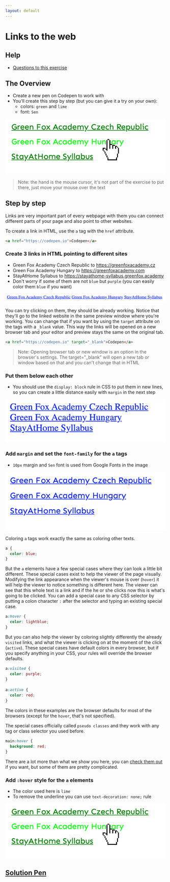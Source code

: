 ```yaml
---
layout: default
---
```

# Links to the web

## Help

- [Questions to this exercise](http://askbot.greenfox.academy/questions/tags:links/)

## The Overview

- Create a new pen on Codepen to work with
- You'll create this step by step (but you can give it a try on your own):
  - colors: `green` and `lime`
  - font: `Sen`

![links](assets/links-04.png)

> Note: the hand is the mouse cursor, it's not part of the exercise to put there, just move your mouse over the text

## Step by step

Links are very important part of every webpage with them you can connect different parts of your page and also point to other websites.

To create a link in HTML, use the `a` tag with the `href` attribute.

```html
<a href="https://codepen.io">Codepen</a>
```

### Create 3 links in HTML pointing to different sites

- Green Fox Academy Czech Republic to https://greenfoxacademy.cz
- Green Fox Academy Hungary to https://greenfoxacademy.com
- StayAtHome Syllabus to https://stayathome-syllabus.greenfox.academy
- Don't worry if some of them are not `blue` but `purple` (you can easily color them `blue` if you want)

![links only](assets/links-01.png)

You can try clicking on them, they should be already working. Notice that they'll go to the linked website in the same preview window where you're working. You can change that if you want by using the `target` attribute on the tags with a `_blank` value. This way the links will be opened on a new browser tab and your editor and preview stays the same on the original tab.

```html
<a href="https://codepen.io" target="_blank">Codepen</a>
```

> Note: Opening browser tab or new window is an option in the browser's settings. The target="_blank" will open a new tab or window based on that and you can't change that in HTML

### Put them below each other

- You should use the `display: block` rule in CSS to put them in new lines, so you can create a little distance easily with `margin` in the next step

![links new line](assets/links-02.png)

### Add `margin` and set the `font-family` for the `a` tags

- `10px` margin and `Sen` font is used from Google Fonts in the image

![links with font](assets/links-03.png)

Coloring `a` tags work exactly the same as coloring other texts.

```css
a {
  color: blue;
}
```

But the `a` elements have a few special cases where they can look a little bit different. These special cases exist to help the viewer of the page visually. Modifying the link appearance when the viewer's mouse is over (`hover`) it will help the viewer to notice something is different here. The viewer can see that this whole text is a link and if the he or she clicks now this is what's going to be clicked. You can add a special case to any CSS selector by putting a colon character `:` after the selector and typing an existing special case.

```css
a:hover {
  color: lightblue;
}
```

But you can also help the viewer by coloring slightly differently the already `visited` links, and what the viewer is clicking on at the moment of the click (`active`). These special cases have default colors in every browser, but if you specify anything in your CSS, your rules will override the browser defaults.

```css
a:visited {
  color: purple;
}

a:active {
  color: red;
}
```

The colors in these examples are the browser defaults for most of the browsers (except for the `hover`, that's not specified).

The special cases officially called `pseudo classes` and they work with any tag or class selector you used before.

```css
main:hover {
  background: red;
}
```

There are a lot more than what we show you here, you can [check them out](https://hackernoon.com/understanding-pseudo-class-selectors-mg443t89) if you want, but some of them are pretty complicated.

### Add `:hover` style for the `a` elements

- The color used here is `lime`
- To remove the underline you can use `text-decoration: none;` rule

![links with font](assets/links-04.png)

## [Solution Pen](https://codepen.io/adamgyulavari/pen/GRJeBop)

